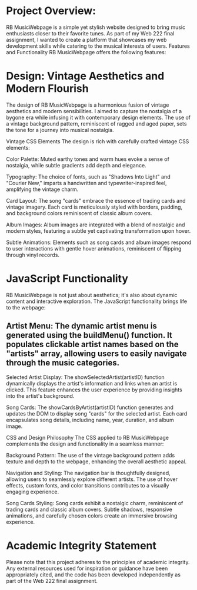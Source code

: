 
# Project Overview:
RB MusicWebpage is a simple yet stylish website designed to bring music enthusiasts closer to their favorite tunes. As part of my Web 222 final assignment, I wanted to create a platform that showcases my web development skills while catering to the musical interests of users.
Features and Functionality
RB MusicWebpage offers the following features:

# Design: Vintage Aesthetics and Modern Flourish
The design of RB MusicWebpage is a harmonious fusion of vintage aesthetics and modern sensibilities. I aimed to capture the nostalgia of a bygone era while infusing it with contemporary design elements. The use of a vintage background pattern, reminiscent of ragged and aged paper, sets the tone for a journey into musical nostalgia.

Vintage CSS Elements
The design is rich with carefully crafted vintage CSS elements:

Color Palette: Muted earthy tones and warm hues evoke a sense of nostalgia, while subtle gradients add depth and elegance.

Typography: The choice of fonts, such as "Shadows Into Light" and "Courier New," imparts a handwritten and typewriter-inspired feel, amplifying the vintage charm.

Card Layout: The song "cards" embrace the essence of trading cards and vintage imagery. Each card is meticulously styled with borders, padding, and background colors reminiscent of classic album covers.

Album Images: Album images are integrated with a blend of nostalgic and modern styles, featuring a subtle yet captivating transformation upon hover.

Subtle Animations: Elements such as song cards and album images respond to user interactions with gentle hover animations, reminiscent of flipping through vinyl records.

# JavaScript Functionality
RB MusicWebpage is not just about aesthetics; it's also about dynamic content and interactive exploration. The JavaScript functionality brings life to the webpage:

## Artist Menu: The dynamic artist menu is generated using the buildMenu() function. It populates clickable artist names based on the "artists" array, allowing users to easily navigate through the music categories.

Selected Artist Display: The showSelectedArtist(artistID) function dynamically displays the artist's information and links when an artist is clicked. This feature enhances the user experience by providing insights into the artist's background.

Song Cards: The showCardsByArtist(artistID) function generates and updates the DOM to display song "cards" for the selected artist. Each card encapsulates song details, including name, year, duration, and album image.

CSS and Design Philosophy
The CSS applied to RB MusicWebpage complements the design and functionality in a seamless manner:

Background Pattern: The use of the vintage background pattern adds texture and depth to the webpage, enhancing the overall aesthetic appeal.

Navigation and Styling: The navigation bar is thoughtfully designed, allowing users to seamlessly explore different artists. The use of hover effects, custom fonts, and color transitions contributes to a visually engaging experience.

Song Cards Styling: Song cards exhibit a nostalgic charm, reminiscent of trading cards and classic album covers. Subtle shadows, responsive animations, and carefully chosen colors create an immersive browsing experience.
# Academic Integrity Statement
Please note that this project adheres to the principles of academic integrity. Any external resources used for inspiration or guidance have been appropriately cited, and the code has been developed independently as part of the Web 222 final assignment.
